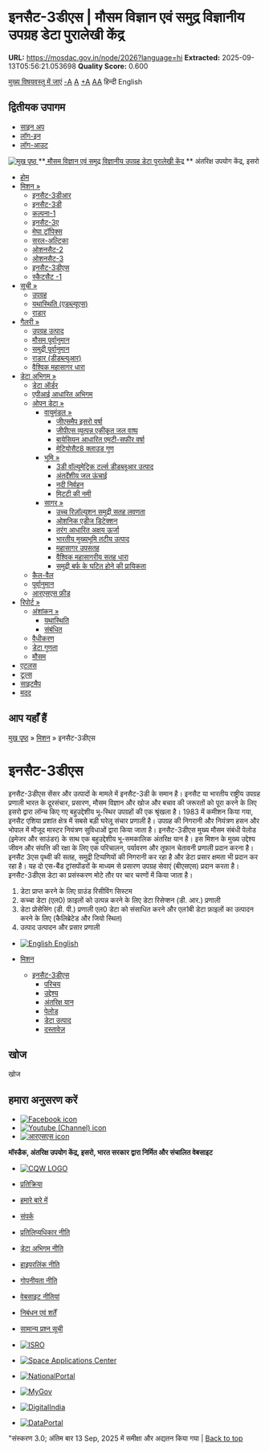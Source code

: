 # इनसैट-3डीएस | मौसम विज्ञान एवं समुद्र विज्ञानीय उपग्रह डेटा पुरालेखी केंद्र

**URL:** https://mosdac.gov.in/node/2026?language=hi
**Extracted:** 2025-09-13T05:56:21.053698
**Quality Score:** 0.600

[मुख्य विषयवस्तु में जाएं](https://mosdac.gov.in/node/2026?language=hi#main-content "Skip to main Content")
[-A](javascript:;) [A](javascript:;) [+A](javascript:;)
[A](javascript:drupalHighContrast.enableStyles\(\))[A](javascript:drupalHighContrast.disableStyles\(\))
हिन्दी English
## द्वितीयक उपागम
  * [साइन अप](https://mosdac.gov.in/internal/registration?language=hi)
  * [लॉग-इन](https://mosdac.gov.in/internal/uops?language=hi)
  * [लॉग-आउट](https://mosdac.gov.in/internal/logout?language=hi)

[ ![मुख पृष्ठ](https://mosdac.gov.in/sites/default/files/mosdac_small.png) ](https://mosdac.gov.in/?language=hi "मुख पृष्ठ")
**[ मौसम विज्ञान एवं समुद्र विज्ञानीय उपग्रह डेटा पुरालेखी केंद्र](https://mosdac.gov.in/?language=hi "मुख पृष्ठ") **
अंतरिक्ष उपयोग केंद्र, इसरो 
  * [होम](https://mosdac.gov.in/?language=hi)
  * [मिशन »](https://mosdac.gov.in/node/2026?language=hi)
    * [इनसैट-3डीआर](https://mosdac.gov.in/insat-3dr?language=hi)
    * [इनसैट-3डी](https://mosdac.gov.in/insat-3d?language=hi)
    * [कल्पना-1](https://mosdac.gov.in/kalpana-1?language=hi)
    * [इनसैट-3ए](https://mosdac.gov.in/insat-3a?language=hi)
    * [मेघा ट्रॉपिक्स](https://mosdac.gov.in/megha-tropiques?language=hi)
    * [सरल-अल्टिका](https://mosdac.gov.in/saral-altika?language=hi)
    * [ओशनसैट-2](https://mosdac.gov.in/oceansat-2?language=hi)
    * [ओशनसैट-3](https://mosdac.gov.in/oceansat-3?language=hi)
    * [इनसैट-3डीएस](https://mosdac.gov.in/insat-3ds?language=hi)
    * [स्कैटसैट -1](https://mosdac.gov.in/scatsat-1?language=hi)
  * [सूची »](https://mosdac.gov.in/node/2026?language=hi)
    * [उपग्रह](https://mosdac.gov.in/internal/catalog-satellite?language=hi)
    * [यथास्थिति (एडब्ल्यूएस)](https://mosdac.gov.in/internal/catalog-insitu?language=hi)
    * [राडार](https://mosdac.gov.in/internal/catalog-radar?language=hi)
  * [गैलरी »](https://mosdac.gov.in/node/2026?language=hi)
    * [ उपग्रह उत्पाद](https://mosdac.gov.in/internal/gallery?language=hi)
    * [मौसम पूर्वानुमान](https://mosdac.gov.in/internal/gallery/weather?language=hi)
    * [समुद्री पूर्वानुमान](https://mosdac.gov.in/internal/gallery/ocean?language=hi)
    * [राडार (डीडब्ल्यूआर)](https://mosdac.gov.in/internal/gallery/dwr?language=hi)
    * [वैश्विक महासागर धारा](https://mosdac.gov.in/internal/gallery/current?language=hi)
  * [डेटा अभिगम »](https://mosdac.gov.in/node/2026?language=hi)
    * [डेटा ऑर्डर](https://mosdac.gov.in/internal/uops?language=hi)
    * [एपीआई आधारित अभिगम](https://mosdac.gov.in/downloadapi-manual?language=hi)
    * [ओपन डेटा »](https://mosdac.gov.in/node/2026?language=hi)
      * [वायुमंडल »](https://mosdac.gov.in/node/2026?language=hi)
        * [जीएसमैप इसरो वर्षा](https://mosdac.gov.in/gsmap-isro-rain?language=hi)
        * [जीपीएस व्युत्पन्न एकीकृत जल वाष्प](https://mosdac.gov.in/gps-derived-integrated-water-vapour?language=hi)
        * [बायेसियन आधारित एमटी-सफीर वर्षा](https://mosdac.gov.in/bayesian-based-mt-saphir-rainfall?language=hi)
        * [मेटियोसैट8 क्लाउड गुण](https://mosdac.gov.in/meteosat8-cloud-properties?language=hi)
      * [भूमि »](https://mosdac.gov.in/node/2026?language=hi)
        * [3डी वॉल्यूमेट्रिक टर्ल्स डीडब्लूआर उत्पाद](https://mosdac.gov.in/3d-volumetric-terls-dwrproduct?language=hi)
        * [अंतर्देशीय जल ऊंचाई](https://mosdac.gov.in/inland-water-height?language=hi)
        * [नदी निर्वहन](https://mosdac.gov.in/river-discharge?language=hi)
        * [मिटटी की नमी](https://mosdac.gov.in/soil-moisture-0?language=hi)
      * [सागर »](https://mosdac.gov.in/node/2026?language=hi)
        * [उच्च रिज़ॉल्यूशन समुद्री सतह लवणता](https://mosdac.gov.in/high-resolution-sea-surface-salinity?language=hi)
        * [ओशनिक एडीज डिटेक्शन](https://mosdac.gov.in/oceanic-eddies-detection?language=hi)
        * [तरंग आधारित अक्षय ऊर्जा](https://mosdac.gov.in/wave-based-renewable-energy?language=hi)
        * [भारतीय मुख्यभूमि तटीय उत्पाद](https://mosdac.gov.in/indian-mainland-coastal-product?language=hi)
        * [महासागर उपसतह](https://mosdac.gov.in/global-ocean-surface-current?language=hi)
        * [वैश्विक महासागरीय सतह धारा](https://mosdac.gov.in/ocean-subsurface?language=hi)
        * [समुद्री बर्फ के घटित होने की प्रायिकता](https://mosdac.gov.in/sea-ice-occurrence-probability?language=hi)
    * [कैल-वैल](https://mosdac.gov.in/internal/calval-data?language=hi)
    * [पूर्वानुमान](https://mosdac.gov.in/internal/forecast-menu?language=hi)
    * [ आरएसएस फ़ीड](https://mosdac.gov.in/rss-feed?language=hi "
आरएसएस फ़ीड")
  * [रिपोर्ट »](https://mosdac.gov.in/node/2026?language=hi)
    * [अंशांकन »](https://mosdac.gov.in/node/2026?language=hi)
      * [यथास्थिति](https://mosdac.gov.in/insitu?language=hi)
      * [संबंधित](https://mosdac.gov.in/calibration-reports?language=hi)
    * [वैधीकरण](https://mosdac.gov.in/validation-reports?language=hi)
    * [डेटा गुणता](https://mosdac.gov.in/data-quality?language=hi)
    * [मौसम](https://mosdac.gov.in/weather-reports?language=hi)
  * [एटलस](https://mosdac.gov.in/atlases?language=hi)
  * [टूल्स](https://mosdac.gov.in/tools?language=hi)
  * [साइटमैप](https://mosdac.gov.in/sitemap?language=hi)
  * [मदद](https://mosdac.gov.in/help?language=hi)


## आप यहाँ हैं
[मुख पृष्ठ](https://mosdac.gov.in/?language=hi) » [मिशन](https://mosdac.gov.in/node/2026?language=hi) » इनसैट-3डीएस
# इनसैट-3डीएस
इनसैट-3डीएस सेंसर और उत्पादों के मामले में इनसैट-3डी के समान है। 
इनसैट या भारतीय राष्ट्रीय उपग्रह प्रणाली भारत के दूरसंचार, प्रसारण, मौसम विज्ञान और खोज और बचाव की जरूरतों को पूरा करने के लिए इसरो द्वारा लॉन्च किए गए बहुउद्देशीय भू-स्थिर उपग्रहों की एक श्रृंखला है। 1983 में कमीशन किया गया, इनसैट एशिया प्रशांत क्षेत्र में सबसे बड़ी घरेलू संचार प्रणाली है। उपग्रह की निगरानी और नियंत्रण हसन और भोपाल में मौजूद मास्टर नियंत्रण सुविधाओं द्वारा किया जाता है। इनसैट-3डीएस मुख्य मौसम संबंधी पेलोड (इमेजर और साउंडर) के साथ एक बहुउद्देशीय भू-समकालिक अंतरिक्ष यान है। इस मिशन के मुख्य उद्देश्य जीवन और संपत्ति की रक्षा के लिए एक परिचालन, पर्यावरण और तूफान चेतावनी प्रणाली प्रदान करना है। इनसैट 3एस पृथ्वी की सतह, समुद्री टिप्पणियों की निगरानी कर रहा है और डेटा प्रसार क्षमता भी प्रदान कर रहा है। यह दो एस-बैंड ट्रांसपोंडरों के माध्यम से प्रसारण उपग्रह सेवाएं (बीएसएस) प्रदान करता है।इनसैट-3डीएस डेटा का प्रसंस्करण मोटे तौर पर चार चरणों में किया जाता है।
  1. डेटा प्राप्त करने के लिए ग्राउंड रिसीविंग सिस्टम
  2. कच्चा डेटा (एल0) फ़ाइलों को उत्पन्न करने के लिए डेटा रिसेप्शन (डी. आर.) प्रणाली
  3. डेटा प्रोसेसिंग (डी. पी.) प्रणाली एल0 डेटा को संसाधित करने और एल1बी डेटा फ़ाइलों का उत्पादन करने के लिए (कैलिब्रेटेड और जियो स्थित)
  4. उत्पाद उत्पादन और प्रसार प्रणाली


  * [![English](https://mosdac.gov.in/sites/all/modules/languageicons/flags/en.png) English](https://mosdac.gov.in/insat-3ds?language=en)


  * [मिशन](https://mosdac.gov.in/node/2026?language=hi)
    * [इनसैट-3डीएस](https://mosdac.gov.in/insat-3ds?language=hi)
      * [परिचय](https://mosdac.gov.in/insat-3s-introduction?language=hi)
      * [उद्देश्य](https://mosdac.gov.in/insat-3s-objectives?language=hi)
      * [अंतरिक्ष यान](https://mosdac.gov.in/insat-3s-spacecraft?language=hi)
      * [पेलोड](https://mosdac.gov.in/insat-3s-payloads?language=hi)
      * [डेटा उत्पाद](https://mosdac.gov.in/internal/catalog-insat3s?language=hi)
      * [दस्तावेज़](https://mosdac.gov.in/insat-3s-references?language=hi)


## खोज
खोज 
## हमारा अनुसरण करें
  * [![Facebook icon](https://mosdac.gov.in/sites/all/modules/social_media_links/libraries/elegantthemes/PNG/facebook.png)](https://www.facebook.com/mosdac.sac.isro "Facebook")
  * [![Youtube \(Channel\) icon](https://mosdac.gov.in/sites/all/modules/social_media_links/libraries/elegantthemes/PNG/youtube.png)](http://www.youtube.com/channel/UCDVkai9WIgY2ZgrlF_08Yeg "Youtube \(Channel\)")
  * [![आरएसएस icon](https://mosdac.gov.in/sites/all/modules/social_media_links/libraries/elegantthemes/PNG/rss.png)](https://mosdac.gov.in/?language=hirss.xml "आरएसएस")


**मॉस्डैक, अंतरिक्ष उपयोग केंद्र, इसरो, भारत सरकार द्वारा निर्मित और संचालित वेबसाइट**
  * [![CQW LOGO](https://mosdac.gov.in/docs/cqw_logo.gif)](https://mosdac.gov.in/docs/STQC.pdf "Quality Certificate")


  * [प्रतिक्रिया](https://mosdac.gov.in/mosdac-feedback?language=hi)
  * [हमारे बारे में](https://mosdac.gov.in/about-us?language=hi)
  * [संपर्क](https://mosdac.gov.in/contact-us?language=hi)
  * [प्रतिलिप्यधिकार नीति](https://mosdac.gov.in/node/1268?language=hi)
  * [डेटा अभिगम नीति](https://mosdac.gov.in/node/1267?language=hi)
  * [हाइपरलिंक नीति](https://mosdac.gov.in/node/1269?language=hi)
  * [गोपनीयता नीति](https://mosdac.gov.in/node/1270?language=hi)
  * [वेबसाइट नीतियां](https://mosdac.gov.in/website-policies?language=hi)
  * [निबंधन एवं शर्तें](https://mosdac.gov.in/node/1271?language=hi)
  * [सामान्य प्रश्न सूची](https://mosdac.gov.in/faq-page?language=hi)


  * [![ISRO](https://mosdac.gov.in/sites/default/files/styles/thumbnail/public/logo-transparent.png?itok=IUS20l-w)](http://www.isro.gov.in)
  * [![Space Applications Center](https://mosdac.gov.in/sites/default/files/styles/thumbnail/public/saclogo.png?itok=_Jv4AuIn)](http://www.sac.gov.in)
  * [![NationalPortal](https://mosdac.gov.in/sites/default/files/styles/thumbnail/public/india-gov_0.png?itok=yssAPH3m)](http://www.india.gov.in)
  * [![MyGov](https://mosdac.gov.in/sites/default/files/styles/thumbnail/public/mygov_0.png?itok=Po-dzdT3)](http://mygov.in/)
  * [![DigitalIndia](https://mosdac.gov.in/sites/default/files/styles/thumbnail/public/digital-india_0.png?itok=ntlP7atE)](http://www.digitalindia.gov.in/)
  * [![DataPortal](https://mosdac.gov.in/sites/default/files/styles/thumbnail/public/data-gov.png?itok=qYA78FgB)](http://data.gov.in)


"संस्करण 3.0; अंतिम बार 13 Sep, 2025 में समीक्षा और अद्यतन किया गया | 
[](https://mosdac.gov.in/node/2026?language=hi "Previous")[](https://mosdac.gov.in/node/2026?language=hi "अगला")
[](https://mosdac.gov.in/node/2026?language=hi)
[](https://mosdac.gov.in/node/2026?language=hi "Previous")[](https://mosdac.gov.in/node/2026?language=hi "अगला")
[](https://mosdac.gov.in/node/2026?language=hi "Close")[](https://mosdac.gov.in/node/2026?language=hi)[](https://mosdac.gov.in/node/2026?language=hi)[](https://mosdac.gov.in/node/2026?language=hi "Pause Slideshow")[](https://mosdac.gov.in/node/2026?language=hi "Play Slideshow")
[Back to top](https://mosdac.gov.in/node/2026?language=hi#top)
